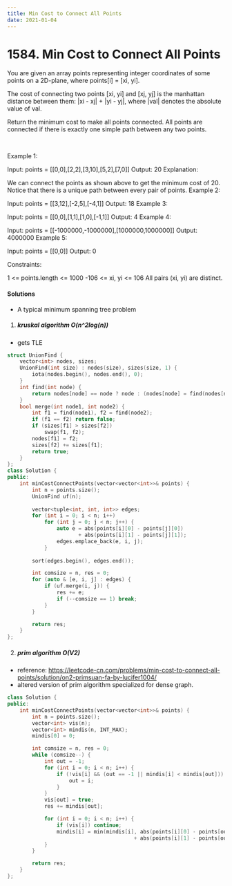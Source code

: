 ```yaml
---
title: Min Cost to Connect All Points
date: 2021-01-04
---
```


# 1584. Min Cost to Connect All Points

You are given an array points representing integer coordinates of some points on a 2D-plane, where points[i] = [xi, yi].

The cost of connecting two points [xi, yi] and [xj, yj] is the manhattan distance between them: |xi - xj| + |yi - yj|, where |val| denotes the absolute value of val.

Return the minimum cost to make all points connected. All points are connected if there is exactly one simple path between any two points.

 

Example 1:



Input: points = [[0,0],[2,2],[3,10],[5,2],[7,0]]
Output: 20
Explanation:

We can connect the points as shown above to get the minimum cost of 20.
Notice that there is a unique path between every pair of points.
Example 2:

Input: points = [[3,12],[-2,5],[-4,1]]
Output: 18
Example 3:

Input: points = [[0,0],[1,1],[1,0],[-1,1]]
Output: 4
Example 4:

Input: points = [[-1000000,-1000000],[1000000,1000000]]
Output: 4000000
Example 5:

Input: points = [[0,0]]
Output: 0
 

Constraints:

1 <= points.length <= 1000
-106 <= xi, yi <= 106
All pairs (xi, yi) are distinct.


#### Solutions

- A typical minimum spanning tree problem

1. ##### kruskal algorithm O(n^2log(n))

- gets TLE

```cpp
struct UnionFind {
    vector<int> nodes, sizes;
    UnionFind(int size) : nodes(size), sizes(size, 1) {
        iota(nodes.begin(), nodes.end(), 0);
    }
    int find(int node) {
        return nodes[node] == node ? node : (nodes[node] = find(nodes[node]));
    }
    bool merge(int node1, int node2) {
        int f1 = find(node1), f2 = find(node2);
        if (f1 == f2) return false;
        if (sizes[f1] > sizes[f2])
            swap(f1, f2);
        nodes[f1] = f2;
        sizes[f2] += sizes[f1];
        return true;
    }
};
class Solution {
public:
    int minCostConnectPoints(vector<vector<int>>& points) {
        int n = points.size();
        UnionFind uf(n);
        
        vector<tuple<int, int, int>> edges;
        for (int i = 0; i < n; i++)
            for (int j = 0; j < n; j++) {
                auto e = abs(points[i][0] - points[j][0])
                       + abs(points[i][1] - points[j][1]);
                edges.emplace_back(e, i, j);
            }
        
        sort(edges.begin(), edges.end());

        int comsize = n, res = 0;
        for (auto & [e, i, j] : edges) {
            if (uf.merge(i, j)) {
                res += e;
                if (--comsize == 1) break;
            }
        }

        return res;
    }
};
```

2. ##### prim algorithm O(V2)

- reference: https://leetcode-cn.com/problems/min-cost-to-connect-all-points/solution/on2-primsuan-fa-by-lucifer1004/
- altered version of prim algorithm specialized for dense graph.

```cpp
class Solution {
public:
    int minCostConnectPoints(vector<vector<int>>& points) {
        int n = points.size();
        vector<int> vis(n);
        vector<int> mindis(n, INT_MAX);
        mindis[0] = 0;

        int comsize = n, res = 0;
        while (comsize--) {
            int out = -1;
            for (int i = 0; i < n; i++) {
                if (!vis[i] && (out == -1 || mindis[i] < mindis[out])) {
                    out = i;
                }
            }
            vis[out] = true;
            res += mindis[out];

            for (int i = 0; i < n; i++) {
                if (vis[i]) continue;
                mindis[i] = min(mindis[i], abs(points[i][0] - points[out][0])
                                         + abs(points[i][1] - points[out][1]));
            }
        }

        return res;
    }
};
```